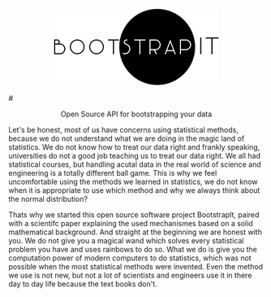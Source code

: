 <p align="center">
  <img src="/bootstrapit_logo.png">
</p>
#

<p align="center">
Open Source API for bootstrapping your data
</p>


Let's be honest, most of us have concerns using statistical methods, because we do not 
understand what we are doing in the magic land of statistics. We do not know how to treat our data right
and frankly speaking, universities do not a good job teaching us to treat our data right. We all had 
statistical courses, but handling acutal data in the real world of science and engineering is a totally different
ball game. This is why we feel uncomfortable using the methods we learned in statistics, we do not know when it is appropriate to use which method and why we always think about the normal distribution?

Thats why we started this open source software project BootstrapIt, paired with a scientifc paper explaining the used mechanismes based on a solid mathematical background. And straight at the beginning we are honest with you. We do not give you a magical wand which solves every statistical problem you have and uses rainbows to do so. What we do is give you the computation power of modern computers to do statistics, which was not possible when the most statistical methods were invented. Even the method we use is not new, but not a lot of scientists and engineers use it in there day to day life because the text books don't.
